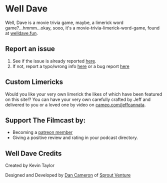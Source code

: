 # Well Dave

Well, Dave is a movie trivia game, maybe, a limerick word game?...hmmm...okay, sooo, it's a movie-trivia-limerick-word-game, found at [welldave.fun](http://welldave.fun).

## Report an issue

1) See if the issue is already reported [here](https://github.com/dancameron/well-dave/issues).
2) If not, report a typo/wrong info [here](https://github.com/dancameron/well-dave/issues/new?assignees=dancameron&labels=bug&template=typo-or-wrong-info-report.md&title=Limerick+for+%5BMovie+Title%5D+is+Wrong) or a bug report [here](https://github.com/dancameron/well-dave/issues/new?assignees=dancameron&labels=bug&template=bug_report.md&title=)


## Custom Limericks

Would you like your very own limerick the likes of which have been featured on this site!? You can have your very own carefully crafted by Jeff and delivered to you or a loved one by video on [cameo.com/jeffcannata](https://cameo.com/jeffcannata).

## Support The Filmcast by:

* Becoming a [patreon member](https://www.patreon.com/filmpodcast)
* Giving a positive review and rating in your podcast directory.

## Well Dave Credits
Created by Kevin Taylor

Designed and Developed by [Dan Cameron](https://twitter.com/dancameron) of [Sprout Venture](https://sproutventure.com)
